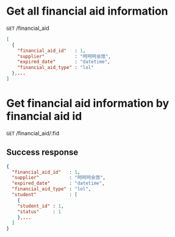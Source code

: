 # Get all financial aid information

`GET` /financial_aid



```json
[
  {
    "financial_aid_id"   : 1,
    "supplier"           : "呵呵呵会馆",
    "expired_date"       : "datetime",
    "financial_aid_type" : "lol"
  },...
]
```

# Get financial aid information by financial aid id

`GET` /financial_aid/:fid

## Success response

```json
{
  "financial_aid_id"   : 1,
  "supplier"           : "呵呵呵会馆",
  "expired_date"       : "datetime",
  "financial_aid_type" : "lol",
  "student"            : [
    {
    "student_id" : 1,
    "status"     : 1
    },...
  ]
}
```

